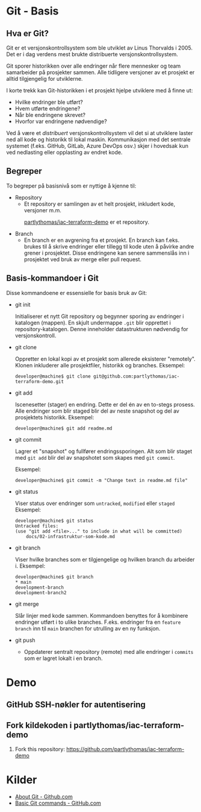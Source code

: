 # Git - Basis

## Hva er Git?
Git er et versjonskontrollsystem som ble utviklet av Linus Thorvalds i 2005. Det er i dag verdens mest brukte distribuerte versjonskontrollsystem.

Git sporer historikken over alle endringer når flere mennesker og team samarbeider på prosjekter sammen. Alle tidligere versjoner av et prosjekt er alltid tilgjengelig for utviklerne.

I korte trekk kan Git-historikken i et prosjekt hjelpe utviklere med å finne ut:
* Hvilke endringer ble utført?
* Hvem utførte endringene?
* Når ble endringene skrevet?
* Hvorfor var endringene nødvendige?

Ved å være et <i>distribuert</i> versjonskontrollsystem vil det si at utviklere laster ned all kode og historikk til lokal maskin. Kommunikasjon med det sentrale systemet (f.eks. GitHub, GitLab, Azure DevOps osv.) skjer i hovedsak kun ved nedlasting eller opplasting av endret kode.

## Begreper
To begreper på basisnivå som er nyttige å kjenne til:

* Repository
    * Et repository er samlingen av et helt prosjekt, inkludert kode, versjoner m.m. <p>
    [partlythomas/iac-terraform-demo](https://github.com/partlythomas/iac-terraform-demo) er et repository.
* Branch
    * En branch er en avgrening fra et prosjekt. En branch kan f.eks. brukes til å skrive endringer eller tillegg til kode uten å påvirke andre grener i prosjektet. Disse endringene kan senere sammenslås inn i prosjektet ved bruk av merge eller pull request.


## Basis-kommandoer i Git
Disse kommandoene er essensielle for basis bruk av Git:
* git init
    
    Initialiserer et nytt Git repository og begynner sporing av endringer i katalogen (mappen). En skjult undermappe `.git` blir opprettet i repository-katalogen. Denne inneholder datastrukturen nødvendig for versjonskontroll.
    
* git clone
    
    Oppretter en lokal kopi av et prosjekt som allerede eksisterer "remotely". Klonen inkluderer alle prosjektfiler, historikk og branches.
    Eksempel:

    ```console
    developer@machine$ git clone git@github.com:partlythomas/iac-terraform-demo.git
    ```

* git add
    
    Iscenesetter (stager) en endring. Dette er del én av en to-stegs prosess. Alle endringer som blir staged blir del av neste snapshot og del av prosjektets historikk.
    Eksempel:

    ```console
    developer@machine$ git add readme.md
    ```

* git commit
    
    Lagrer et "snapshot" og fullfører endringssporingen. Alt som blir staget med `git add` blir del av snapshotet som skapes med `git commit`.<p>
    Eksempel:

    ```console
    developer@machine$ git commit -m "Change text in readme.md file"
    ```
* git status
    
    Viser status over endringer som `untracked`, `modified` eller `staged`
    Eksempel:

    ```console
    developer@machine$ git status
    Untracked files:
  (use "git add <file>..." to include in what will be committed)
        docs/02-infrastruktur-som-kode.md
    ```
* git branch
    
    Viser hvilke branches som er tilgjengelige og hvilken branch du arbeider i.
    Eksempel:

    ```console
    developer@machine$ git branch
    * main
    development-branch
    development-branch2
    ```
* git merge

    Slår linjer med kode sammen. Kommandoen benyttes for å kombinere endringer utført i to ulike branches. F.eks. endringer fra en `feature branch` inn til `main` branchen for utrulling av en ny funksjon.


* git push
    * Oppdaterer sentralt repository (remote) med alle endringer i `commits` som er lagret lokalt i en branch.




# Demo

## GitHub SSH-nøkler for autentisering

## Fork kildekoden i partlythomas/iac-terraform-demo
1. Fork this repository: https://github.com/partlythomas/iac-terraform-demo



# Kilder
* [About Git - Github.com](https://docs.github.com/en/get-started/using-git/about-git)
* [Basic Git commands - GitHub.com](https://docs.github.com/en/get-started/using-git/about-git#basic-git-commands)